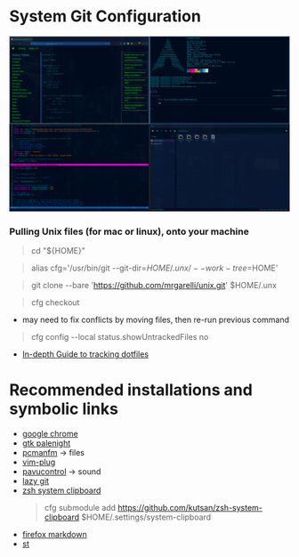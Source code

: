 # System Git Configuration

![arch system image](./.rdm/arch_config.png)

### Pulling Unix files (for mac or linux), onto your machine

> cd "${HOME}"

> alias cfg='/usr/bin/git --git-dir=$HOME/.unx/ --work-tree=$HOME'

> git clone --bare 'https://github.com/mrgarelli/unix.git' $HOME/.unx

> cfg checkout

* may need to fix conflicts by moving files, then re-run previous command

> cfg config --local status.showUntrackedFiles no



* [In-depth Guide to tracking dotfiles](https://developer.atlassian.com/blog/2016/02/best-way-to-store-dotfiles-git-bare-repo/)

# Recommended installations and symbolic links
* [google chrome](https://aur.archlinux.org/packages/google-chrome/)
* [gtk palenight](https://aur.archlinux.org/packages/palenight-gtk-theme/)
* [pcmanfm](https://archlinux.org/packages/community/x86_64/pcmanfm/) -> files
* [vim-plug](https://aur.archlinux.org/packages/vim-plug/)
* [pavucontrol](https://archlinux.org/packages/extra/x86_64/pavucontrol/) -> sound
* [lazy git](https://archlinux.org/packages/community/x86_64/lazygit/)
* [zsh system clipboard](https://github.com/kutsan/zsh-system-clipboard)
	> cfg submodule add https://github.com/kutsan/zsh-system-clipboard $HOME/.settings/system-clipboard
* [firefox markdown](https://github.com/KeithLRobertson/markdown-viewer#support-for-local-files-on-linux)
* [st](https://github.com/siduck76/st)

